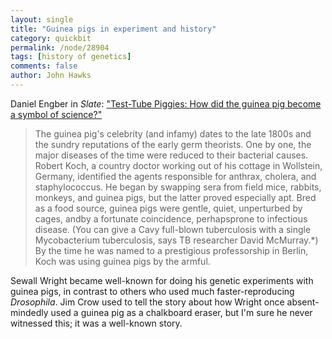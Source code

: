 ```yaml
---
layout: single 
title: "Guinea pigs in experiment and history" 
category: quickbit
permalink: /node/28904
tags: [history of genetics] 
comments: false 
author: John Hawks 
---
```



Daniel Engber in <em>Slate</em>: <a href="http://www.slate.com/articles/health_and_science/science/2012/06/human_guinea_pigs_and_the_history_of_the_iconic_lab_animal_.html">"Test-Tube Piggies: How did the guinea pig become a symbol of science?"</a>

<blockquote>The guinea pig's celebrity (and infamy) dates to the late 1800s and the sundry reputations of the early germ theorists. One by one, the major diseases of the time were reduced to their bacterial causes. Robert Koch, a country doctor working out of his cottage in Wollstein, Germany, identified the agents responsible for anthrax, cholera, and staphylococcus. He began by swapping sera from field mice, rabbits, monkeys, and guinea pigs, but the latter proved especially apt. Bred as a food source, guinea pigs were gentle, quiet, unperturbed by cages, andby a fortunate coincidence, perhapsprone to infectious disease. (You can give a Cavy full-blown tuberculosis with a single  Mycobacterium tuberculosis, says TB researcher David McMurray.*) By the time he was named to a prestigious professorship in Berlin, Koch was using guinea pigs by the armful.</blockquote>

Sewall Wright became well-known for doing his genetic experiments with guinea pigs, in contrast to others who used much faster-reproducing <em>Drosophila</em>.  Jim Crow used to tell the story about how Wright once absent-mindedly used a guinea pig as a chalkboard eraser, but I'm sure he never witnessed this; it was a well-known story. 

